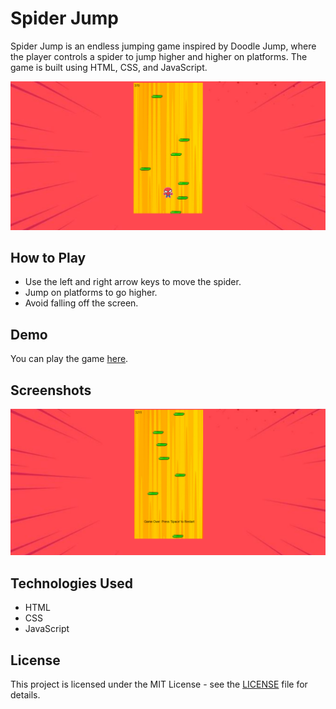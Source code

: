 # Spider Jump

Spider Jump is an endless jumping game inspired by Doodle Jump, where the player controls a spider to jump higher and higher on platforms. The game is built using HTML, CSS, and JavaScript.

![Gameplay](gamess.png)

## How to Play

- Use the left and right arrow keys to move the spider.
- Jump on platforms to go higher.
- Avoid falling off the screen.

## Demo

You can play the game [here](link_to_your_game).

## Screenshots

![Game Over](overss.png)

## Technologies Used

- HTML
- CSS
- JavaScript

## License

This project is licensed under the MIT License - see the [LICENSE](LICENSE) file for details.
